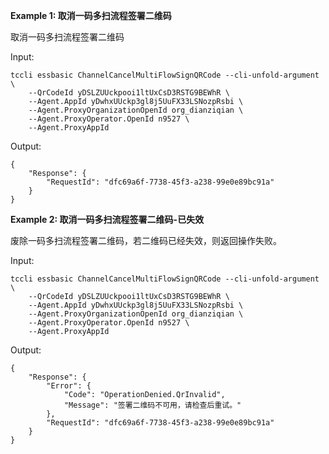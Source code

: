**Example 1: 取消一码多扫流程签署二维码**

取消一码多扫流程签署二维码

Input: 

```
tccli essbasic ChannelCancelMultiFlowSignQRCode --cli-unfold-argument  \
    --QrCodeId yDSLZUUckpooi1ltUxCsD3RSTG9BEWhR \
    --Agent.AppId yDwhxUUckp3gl8j5UuFX33LSNozpRsbi \
    --Agent.ProxyOrganizationOpenId org_dianziqian \
    --Agent.ProxyOperator.OpenId n9527 \
    --Agent.ProxyAppId 
```

Output: 
```
{
    "Response": {
        "RequestId": "dfc69a6f-7738-45f3-a238-99e0e89bc91a"
    }
}
```

**Example 2: 取消一码多扫流程签署二维码-已失效**

废除一码多扫流程签署二维码，若二维码已经失效，则返回操作失败。

Input: 

```
tccli essbasic ChannelCancelMultiFlowSignQRCode --cli-unfold-argument  \
    --QrCodeId yDSLZUUckpooi1ltUxCsD3RSTG9BEWhR \
    --Agent.AppId yDwhxUUckp3gl8j5UuFX33LSNozpRsbi \
    --Agent.ProxyOrganizationOpenId org_dianziqian \
    --Agent.ProxyOperator.OpenId n9527 \
    --Agent.ProxyAppId 
```

Output: 
```
{
    "Response": {
        "Error": {
            "Code": "OperationDenied.QrInvalid",
            "Message": "签署二维码不可用，请检查后重试。"
        },
        "RequestId": "dfc69a6f-7738-45f3-a238-99e0e89bc91a"
    }
}
```


